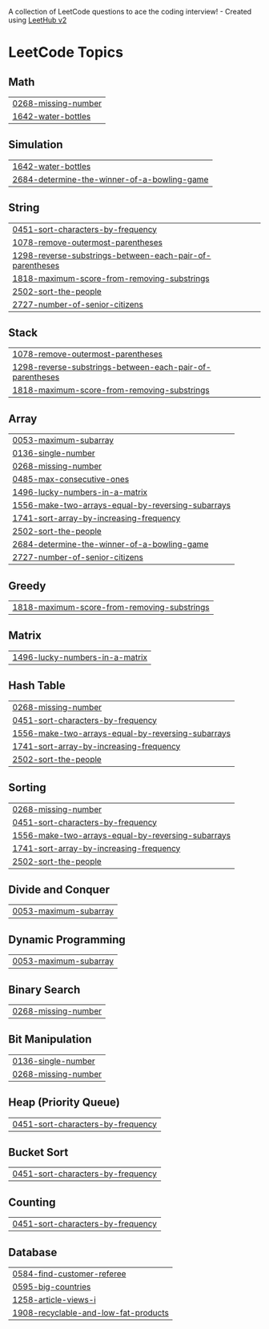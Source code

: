A collection of LeetCode questions to ace the coding interview! - Created using [LeetHub v2](https://github.com/arunbhardwaj/LeetHub-2.0)
<!---LeetCode Topics Start-->
# LeetCode Topics
## Math
|  |
| ------- |
| [0268-missing-number](https://github.com/Abdul-Jamal-Wahid/LeetCODESol/tree/master/0268-missing-number) |
| [1642-water-bottles](https://github.com/Abdul-Jamal-Wahid/LeetCODESol/tree/master/1642-water-bottles) |
## Simulation
|  |
| ------- |
| [1642-water-bottles](https://github.com/Abdul-Jamal-Wahid/LeetCODESol/tree/master/1642-water-bottles) |
| [2684-determine-the-winner-of-a-bowling-game](https://github.com/Abdul-Jamal-Wahid/LeetCODESol/tree/master/2684-determine-the-winner-of-a-bowling-game) |
## String
|  |
| ------- |
| [0451-sort-characters-by-frequency](https://github.com/Abdul-Jamal-Wahid/LeetCODESol/tree/master/0451-sort-characters-by-frequency) |
| [1078-remove-outermost-parentheses](https://github.com/Abdul-Jamal-Wahid/LeetCODESol/tree/master/1078-remove-outermost-parentheses) |
| [1298-reverse-substrings-between-each-pair-of-parentheses](https://github.com/Abdul-Jamal-Wahid/LeetCODESol/tree/master/1298-reverse-substrings-between-each-pair-of-parentheses) |
| [1818-maximum-score-from-removing-substrings](https://github.com/Abdul-Jamal-Wahid/LeetCODESol/tree/master/1818-maximum-score-from-removing-substrings) |
| [2502-sort-the-people](https://github.com/Abdul-Jamal-Wahid/LeetCODESol/tree/master/2502-sort-the-people) |
| [2727-number-of-senior-citizens](https://github.com/Abdul-Jamal-Wahid/LeetCODESol/tree/master/2727-number-of-senior-citizens) |
## Stack
|  |
| ------- |
| [1078-remove-outermost-parentheses](https://github.com/Abdul-Jamal-Wahid/LeetCODESol/tree/master/1078-remove-outermost-parentheses) |
| [1298-reverse-substrings-between-each-pair-of-parentheses](https://github.com/Abdul-Jamal-Wahid/LeetCODESol/tree/master/1298-reverse-substrings-between-each-pair-of-parentheses) |
| [1818-maximum-score-from-removing-substrings](https://github.com/Abdul-Jamal-Wahid/LeetCODESol/tree/master/1818-maximum-score-from-removing-substrings) |
## Array
|  |
| ------- |
| [0053-maximum-subarray](https://github.com/Abdul-Jamal-Wahid/LeetCODESol/tree/master/0053-maximum-subarray) |
| [0136-single-number](https://github.com/Abdul-Jamal-Wahid/LeetCODESol/tree/master/0136-single-number) |
| [0268-missing-number](https://github.com/Abdul-Jamal-Wahid/LeetCODESol/tree/master/0268-missing-number) |
| [0485-max-consecutive-ones](https://github.com/Abdul-Jamal-Wahid/LeetCODESol/tree/master/0485-max-consecutive-ones) |
| [1496-lucky-numbers-in-a-matrix](https://github.com/Abdul-Jamal-Wahid/LeetCODESol/tree/master/1496-lucky-numbers-in-a-matrix) |
| [1556-make-two-arrays-equal-by-reversing-subarrays](https://github.com/Abdul-Jamal-Wahid/LeetCODESol/tree/master/1556-make-two-arrays-equal-by-reversing-subarrays) |
| [1741-sort-array-by-increasing-frequency](https://github.com/Abdul-Jamal-Wahid/LeetCODESol/tree/master/1741-sort-array-by-increasing-frequency) |
| [2502-sort-the-people](https://github.com/Abdul-Jamal-Wahid/LeetCODESol/tree/master/2502-sort-the-people) |
| [2684-determine-the-winner-of-a-bowling-game](https://github.com/Abdul-Jamal-Wahid/LeetCODESol/tree/master/2684-determine-the-winner-of-a-bowling-game) |
| [2727-number-of-senior-citizens](https://github.com/Abdul-Jamal-Wahid/LeetCODESol/tree/master/2727-number-of-senior-citizens) |
## Greedy
|  |
| ------- |
| [1818-maximum-score-from-removing-substrings](https://github.com/Abdul-Jamal-Wahid/LeetCODESol/tree/master/1818-maximum-score-from-removing-substrings) |
## Matrix
|  |
| ------- |
| [1496-lucky-numbers-in-a-matrix](https://github.com/Abdul-Jamal-Wahid/LeetCODESol/tree/master/1496-lucky-numbers-in-a-matrix) |
## Hash Table
|  |
| ------- |
| [0268-missing-number](https://github.com/Abdul-Jamal-Wahid/LeetCODESol/tree/master/0268-missing-number) |
| [0451-sort-characters-by-frequency](https://github.com/Abdul-Jamal-Wahid/LeetCODESol/tree/master/0451-sort-characters-by-frequency) |
| [1556-make-two-arrays-equal-by-reversing-subarrays](https://github.com/Abdul-Jamal-Wahid/LeetCODESol/tree/master/1556-make-two-arrays-equal-by-reversing-subarrays) |
| [1741-sort-array-by-increasing-frequency](https://github.com/Abdul-Jamal-Wahid/LeetCODESol/tree/master/1741-sort-array-by-increasing-frequency) |
| [2502-sort-the-people](https://github.com/Abdul-Jamal-Wahid/LeetCODESol/tree/master/2502-sort-the-people) |
## Sorting
|  |
| ------- |
| [0268-missing-number](https://github.com/Abdul-Jamal-Wahid/LeetCODESol/tree/master/0268-missing-number) |
| [0451-sort-characters-by-frequency](https://github.com/Abdul-Jamal-Wahid/LeetCODESol/tree/master/0451-sort-characters-by-frequency) |
| [1556-make-two-arrays-equal-by-reversing-subarrays](https://github.com/Abdul-Jamal-Wahid/LeetCODESol/tree/master/1556-make-two-arrays-equal-by-reversing-subarrays) |
| [1741-sort-array-by-increasing-frequency](https://github.com/Abdul-Jamal-Wahid/LeetCODESol/tree/master/1741-sort-array-by-increasing-frequency) |
| [2502-sort-the-people](https://github.com/Abdul-Jamal-Wahid/LeetCODESol/tree/master/2502-sort-the-people) |
## Divide and Conquer
|  |
| ------- |
| [0053-maximum-subarray](https://github.com/Abdul-Jamal-Wahid/LeetCODESol/tree/master/0053-maximum-subarray) |
## Dynamic Programming
|  |
| ------- |
| [0053-maximum-subarray](https://github.com/Abdul-Jamal-Wahid/LeetCODESol/tree/master/0053-maximum-subarray) |
## Binary Search
|  |
| ------- |
| [0268-missing-number](https://github.com/Abdul-Jamal-Wahid/LeetCODESol/tree/master/0268-missing-number) |
## Bit Manipulation
|  |
| ------- |
| [0136-single-number](https://github.com/Abdul-Jamal-Wahid/LeetCODESol/tree/master/0136-single-number) |
| [0268-missing-number](https://github.com/Abdul-Jamal-Wahid/LeetCODESol/tree/master/0268-missing-number) |
## Heap (Priority Queue)
|  |
| ------- |
| [0451-sort-characters-by-frequency](https://github.com/Abdul-Jamal-Wahid/LeetCODESol/tree/master/0451-sort-characters-by-frequency) |
## Bucket Sort
|  |
| ------- |
| [0451-sort-characters-by-frequency](https://github.com/Abdul-Jamal-Wahid/LeetCODESol/tree/master/0451-sort-characters-by-frequency) |
## Counting
|  |
| ------- |
| [0451-sort-characters-by-frequency](https://github.com/Abdul-Jamal-Wahid/LeetCODESol/tree/master/0451-sort-characters-by-frequency) |
## Database
|  |
| ------- |
| [0584-find-customer-referee](https://github.com/Abdul-Jamal-Wahid/LeetCODESol/tree/master/0584-find-customer-referee) |
| [0595-big-countries](https://github.com/Abdul-Jamal-Wahid/LeetCODESol/tree/master/0595-big-countries) |
| [1258-article-views-i](https://github.com/Abdul-Jamal-Wahid/LeetCODESol/tree/master/1258-article-views-i) |
| [1908-recyclable-and-low-fat-products](https://github.com/Abdul-Jamal-Wahid/LeetCODESol/tree/master/1908-recyclable-and-low-fat-products) |
<!---LeetCode Topics End-->